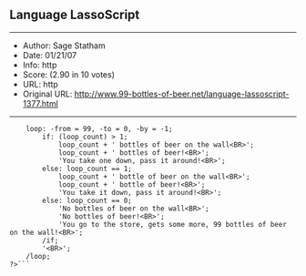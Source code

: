 
## Language LassoScript ##
---
- Author: Sage Statham
- Date: 01/21/07
- Info: http
- Score:  (2.90 in 10 votes)
- URL: http
- Original URL: http://www.99-bottles-of-beer.net/language-lassoscript-1377.html
---

```<?LassoScript
	loop: -from = 99, -to = 0, -by = -1;
		if: (loop_count) > 1;
			loop_count + ' bottles of beer on the wall<BR>';
			loop_count + ' bottles of beer!<BR>';
			'You take one down, pass it around!<BR>';
		else: loop_count == 1;
			loop_count + ' bottle of beer on the wall<BR>';
			loop_count + ' bottle of beer!<BR>';
			'You take it down, pass it around!<BR>';
		else: loop_count == 0;
			'No bottles of beer on the wall<BR>';
			'No bottles of beer!<BR>';
			'You go to the store, gets some more, 99 bottles of beer on the wall!<BR>';
		/if;
		'<BR>';
	/loop;
?>```
